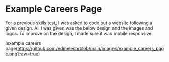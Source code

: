 # Example Careers Page

For a previous skills test, I was asked to code out a website following a given design. All I was given was the below design and the images and logos. To improve on the design, I made sure it was mobile responsive. 

!example careers page(https://github.com/edmelech/blob/main/images/example_careers_page.png?raw=true)